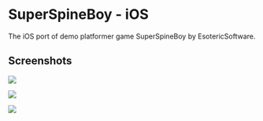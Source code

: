 # SuperSpineBoy - iOS 

The iOS port of demo platformer game SuperSpineBoy by EsotericSoftware.

## Screenshots

![](http://imgur.com/bvsEhHK)

![](http://imgur.com/u84gD2m)

![](http://imgur.com/gR89W5r)
